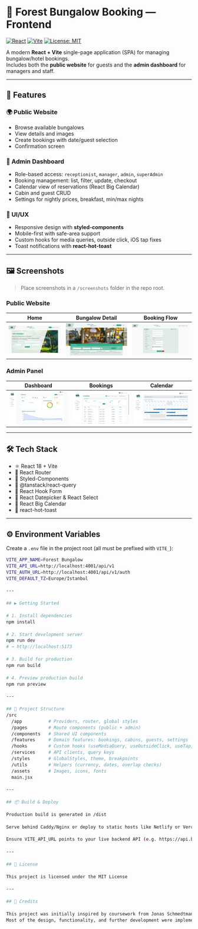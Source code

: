# 🌲 Forest Bungalow Booking — Frontend

[![React](https://img.shields.io/badge/React-18-61dafb?logo=react&logoColor=white)](https://react.dev/)
[![Vite](https://img.shields.io/badge/Vite-5-646cff?logo=vite&logoColor=yellow)](https://vitejs.dev/)
[![License: MIT](https://img.shields.io/badge/License-MIT-green.svg)](./LICENSE)

A modern **React + Vite** single-page application (SPA) for managing bungalow/hotel bookings.  
Includes both the **public website** for guests and the **admin dashboard** for managers and staff.

---

## 🚀 Features

### 🌍 Public Website

- Browse available bungalows
- View details and images
- Create bookings with date/guest selection
- Confirmation screen

### 🔑 Admin Dashboard

- Role-based access: `receptionist`, `manager`, `admin`, `superAdmin`
- Booking management: list, filter, update, checkout
- Calendar view of reservations (React Big Calendar)
- Cabin and guest CRUD
- Settings for nightly prices, breakfast, min/max nights

### 🎨 UI/UX

- Responsive design with **styled-components**
- Mobile-first with safe-area support
- Custom hooks for media queries, outside click, iOS tap fixes
- Toast notifications with **react-hot-toast**

---

## 🖼️ Screenshots

> Place screenshots in a `/screenshots` folder in the repo root.

### Public Website

| Home                                | Bungalow Detail                         | Booking Flow                              |
| ----------------------------------- | --------------------------------------- | ----------------------------------------- |
| ![Home](./screenshots/web-home.png) | ![Detail](./screenshots/web-detail.png) | ![Booking](./screenshots/web-booking.png) |

### Admin Panel

| Dashboard                                       | Bookings                                      | Calendar                                      |
| ----------------------------------------------- | --------------------------------------------- | --------------------------------------------- |
| ![Dashboard](./screenshots/admin-dashboard.png) | ![Bookings](./screenshots/admin-bookings.png) | ![Calendar](./screenshots/admin-calendar.png) |

---

## 🛠️ Tech Stack

- ⚛️ React 18 + Vite
- 🧭 React Router
- 💅 Styled-Components
- 🔄 @tanstack/react-query
- 📝 React Hook Form
- 📅 React Datepicker & React Select
- 📆 React Big Calendar
- 🔔 react-hot-toast

---

## ⚙️ Environment Variables

Create a `.env` file in the project root (all must be prefixed with `VITE_`):

```bash
VITE_APP_NAME=Forest Bungalow
VITE_API_URL=http://localhost:4001/api/v1
VITE_AUTH_URL=http://localhost:4001/api/v1/auth
VITE_DEFAULT_TZ=Europe/Istanbul

---

## ▶️ Getting Started

# 1. Install dependencies
npm install

# 2. Start development server
npm run dev
# → http://localhost:5173

# 3. Build for production
npm run build

# 4. Preview production build
npm run preview

---

## 📂 Project Structure
/src
  /app          # Providers, router, global styles
  /pages        # Route components (public + admin)
  /components   # Shared UI components
  /features     # Domain features: bookings, cabins, guests, settings
  /hooks        # Custom hooks (useMediaQuery, useOutsideClick, useTap, etc.)
  /services     # API clients, query keys
  /styles       # GlobalStyles, theme, breakpoints
  /utils        # Helpers (currency, dates, overlap checks)
  /assets       # Images, icons, fonts
  main.jsx

---

## 📦 Build & Deploy

Production build is generated in /dist

Serve behind Caddy/Nginx or deploy to static hosts like Netlify or Vercel

Ensure VITE_API_URL points to your live backend API (e.g. https://api.bungalow.yourdomain.com)

---

## 📜 License

This project is licensed under the MIT License

---

## 📌 Credits

This project was initially inspired by coursework from Jonas Schmedtmann.
Most of the design, functionality, and further development were implemented by Onur Yılmaz.
```
